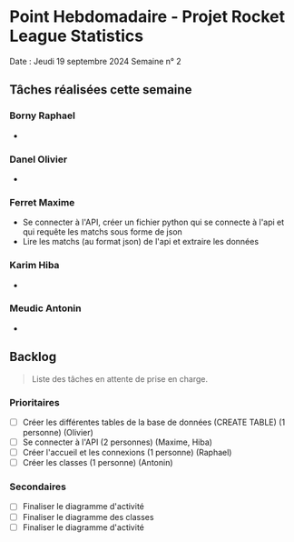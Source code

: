# Point Hebdomadaire - Projet Rocket League Statistics

Date : Jeudi 19 septembre 2024
Semaine n° 2

## Tâches réalisées cette semaine


### Borny Raphael

-


### Danel Olivier

-


### Ferret Maxime

- Se connecter à l'API, créer un fichier python qui se connecte à l'api et qui requête les matchs sous forme de json
- Lire les matchs (au format json) de l'api et extraire les données 


### Karim Hiba

-


### Meudic Antonin

-


## Backlog

> Liste des tâches en attente de prise en charge.

### Prioritaires

- [ ] Créer les différentes tables de la base de données (CREATE TABLE) (1 personne) (Olivier)
- [ ] Se connecter à l'API (2 personnes) (Maxime, Hiba)
- [ ] Créer l'accueil et les connexions (1 personne) (Raphael)
- [ ] Créer les classes (1 personne) (Antonin)

### Secondaires

- [ ] Finaliser le diagramme d'activité
- [ ] Finaliser le diagramme des classes
- [ ] Finaliser le diagramme d'activité

